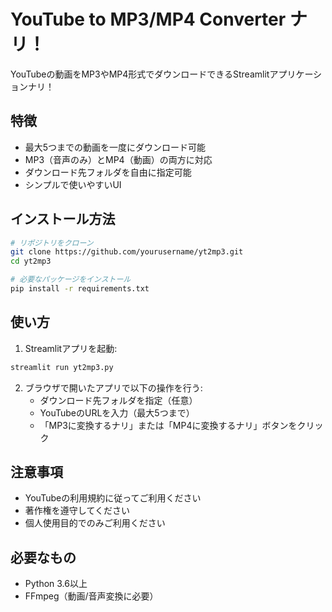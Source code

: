 # YouTube to MP3/MP4 Converter ナリ！

YouTubeの動画をMP3やMP4形式でダウンロードできるStreamlitアプリケーションナリ！

## 特徴

- 最大5つまでの動画を一度にダウンロード可能
- MP3（音声のみ）とMP4（動画）の両方に対応
- ダウンロード先フォルダを自由に指定可能
- シンプルで使いやすいUI

## インストール方法

```bash
# リポジトリをクローン
git clone https://github.com/yourusername/yt2mp3.git
cd yt2mp3

# 必要なパッケージをインストール
pip install -r requirements.txt
```

## 使い方

1. Streamlitアプリを起動:
```bash
streamlit run yt2mp3.py
```

2. ブラウザで開いたアプリで以下の操作を行う:
   - ダウンロード先フォルダを指定（任意）
   - YouTubeのURLを入力（最大5つまで）
   - 「MP3に変換するナリ」または「MP4に変換するナリ」ボタンをクリック

## 注意事項

- YouTubeの利用規約に従ってご利用ください
- 著作権を遵守してください
- 個人使用目的でのみご利用ください

## 必要なもの

- Python 3.6以上
- FFmpeg（動画/音声変換に必要） 